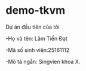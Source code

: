 # demo-tkvm

Dự án đầu tiên của tôi

-Họ và tên: Lâm Tiến Đạt

-Mã số sinh viên:25161112

-Mô tả ngắn: Singvien khoa X.


